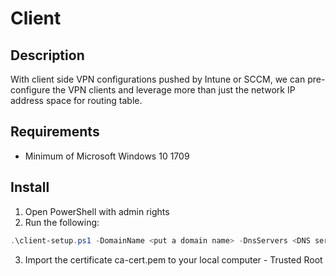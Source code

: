 # Client

## Description

With client side VPN configurations pushed by Intune or SCCM, we can pre-configure the VPN clients and leverage more than just the network IP address space for routing table.

## Requirements

- Minimum of Microsoft Windows 10 1709

## Install

1. Open PowerShell with admin rights
2. Run the following:
  ```powershell
  .\client-setup.ps1 -DomainName <put a domain name> -DnsServers <DNS servers comma separate>
  ```
3. Import the certificate ca-cert.pem to your local computer - Trusted Root